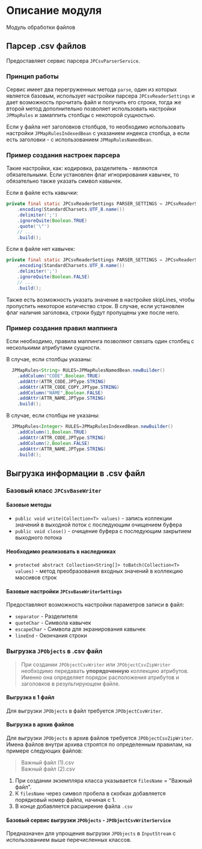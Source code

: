 # Описание модуля

Модуль обработки файлов

## Парсер .csv файлов

Предоставляет сервис парсера `JPCsvParserService`.

### Принцип работы

Сервис имеет два перегруженных метода `parse`, один из которых является базовым, использует
настройки парсера `JPCsvReaderSettings` и дает возможность прочитать файл и получить его строки,
тогда же второй метод дополнительно позволяет использовать настройки `JPMapRules` и замаппить столбцы
с некоторой сущностью.

Если у файла нет заголовков столбцов, то необходимо использовать настройки `JPMapRulesIndexedBean` с указанием
индекса столбца, а если есть заголовки - с использованием `JPMapRulesNamedBean`.

### Пример создания настроек парсера

Такие настройки, как: кодировка, разделитель - являются обязательными.
Если установлен флаг игнорирования кавычек, то обязательно также указать символ кавычек.

Если в файле есть кавычки:

```Java
private final static JPCsvReaderSettings PARSER_SETTINGS = JPCsvReaderSettingsBean.newBuilder()
    .encoding(StandardCharsets.UTF_8.name())
    .delimiter(';')
    .ignoreQuite(Boolean.TRUE)
    .quote('\"')
    // ...
    .build();
```

Если в файле нет кавычек:

```Java
private final static JPCsvReaderSettings PARSER_SETTINGS = JPCsvReaderSettingsBean.newBuilder()
    .encoding(StandardCharsets.UTF_8.name())
    .delimiter(';')
    .ignoreQuite(Boolean.FALSE)
    // ...
    .build();
```

Также есть возможность указать значение в настройке skipLines, чтобы пропустить некоторое количество строк.
В случае, если установлен флаг наличия заголовка, строки будут пропущены уже после него.

### Пример создания правил маппинга

Если необходимо, правила маппинга позволяют связать один столбец с несколькими атрибутами сущности.

В случае, если столбцы указаны:

```java
  JPMapRules<String> RULES=JPMapRulesNamedBean.newBuilder()
    .addColumn("CODE",Boolean.TRUE)
    .addAttr(ATTR_CODE,JPType.STRING)
    .addAttr(ATTR_CODE_COPY,JPType.STRING)
    .addColumn("NAME",Boolean.FALSE)
    .addAttr(ATTR_NAME,JPType.STRING)
    .build();
```

В случае, если столбцы не указаны:

```java
  JPMapRules<Integer> RULES=JPMapRulesIndexedBean.newBuilder()
    .addColumn(1,Boolean.TRUE)
    .addAttr(ATTR_CODE,JPType.STRING)
    .addColumn(2,Boolean.FALSE)
    .addAttr(ATTR_NAME,JPType.STRING)
    .build();
```

## Выгрузка информации в .csv файл

### Базовый класс `JPCsvBaseWriter`

#### Базовые методы

* `public void write(Collection<T> values)` - запись коллекции значений в выходной поток с
  последующим очищением буфера
* `public void close()` - очищение буфера с последующим закрытием выходного потока

#### Необходимо реализовать в наследниках

* `protected abstract Collection<String[]> toBatch(Collection<T> values)` - метод преобразования входных значений в
  коллекцию массивов строк

#### Базовые настройки `JPCsvBaseWriterSettings`

Предоставляют возможность настройки параметров записи в файл:

* `separator` - Разделителя
* `quoteChar` - Символа кавычек
* `escapeChar` - Символа для экранирования кавычек
* `lineEnd` - Окончания строки

### Выгрузка `JPObjects` в .csv файл

> При создании `JPObjectCsvWriter` или `JPObjectCsvZipWriter` необходимо передавать <strong>упорядоченную</strong>
> коллекцию атрибутов.
> Именно она определяет порядок расположения атрибутов и заголовков в результирующем файле.

#### Выгрузка в 1 файл

Для выгрузки `JPObjects` в файл требуется `JPObjectCsvWriter`.

#### Выгрузка в архив файлов

Для выгрузки `JPObjects` в архив файлов требуется `JPObjectCsvZipWriter`.<br/>
Имена файлов внутри архива строятся по определенным правилам, на примере следующих файлов:
> Важный файл (1).csv<br/>
> Важный файл (2).csv

1. При создании экземпляра класса указывается `filesName` = "Важный файл".
2. К `filesName` через символ пробела в скобках добавляется порядковый номер файла, начиная с 1.
3. В конце добавляется расширение файла `.csv`

#### Базовый сервис выгрузки `JPObjects` - `JPObjectCsvWriterService`

Предназначен для упрощения выгрузки `JPObjects` в `InputStream` с использованием выше перечисленных классов.